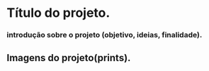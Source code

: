 # Título do projeto.

### introdução sobre o projeto (objetivo, ideias, finalidade).

## Imagens do projeto(prints).


